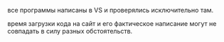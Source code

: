 все программы написаны в VS и проверялись исключительно там.

время загрузки кода на сайт и его фактическое написание могут не совпадать в силу разных обстоятельств. 
